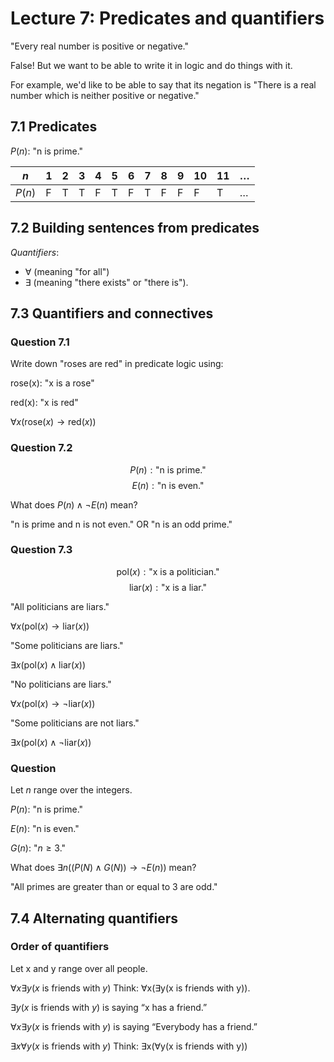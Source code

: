 # Lecture 7: Predicates and quantifiers

"Every real number is positive or negative."

False! But we want to be able to write it in logic and do things with it.

For example, we'd like to be able to say that its negation is "There is a real
number which is neither positive or negative."

## 7.1 Predicates

$P(n)$: "n is prime."

| $n$ | 1 | 2 | 3 | 4 | 5 | 6 | 7 | 8 | 9 | 10 | 11 | $\dots$ |
|-----|---|---|---|---|---|---|---|---|---|----|----|---------|
| $P(n)$ |F|T | T | F | T | F | T | F | F | F  |  T | $\dots$ |

## 7.2 Building sentences from predicates

_Quantifiers_:

- $\forall$ (meaning "for all")
- $\exists$ (meaning "there exists" or "there is").

## 7.3 Quantifiers and connectives

### Question 7.1

Write down "roses are red" in predicate logic using:

rose(x): "x is a rose"

red(x): "x is red"

$\forall x(\text{rose}(x) \to \text{red}(x))$

### Question 7.2

$$P(n): \text{"n is prime."}$$
$$E(n): \text{"n is even."}$$

What does $P(n) \land \neg E(n)$ mean?

"n is prime and n is not even." OR "n is an odd prime."

### Question 7.3

$$\text{pol}(x): \text{"x is a politician."}$$
$$\text{liar}(x): \text{"x is a liar."}$$

"All politicians are liars."

$\forall x(\text{pol}(x) \to \text{liar}(x))$

"Some politicians are liars."

$\exists x(\text{pol}(x) \land \text{liar}(x))$

"No politicians are liars."

$\forall x(\text{pol}(x) \to \neg \text{liar}(x))$

"Some politicians are not liars."

$\exists x(\text{pol}(x) \land \neg \text{liar}(x))$

### Question

Let $n$ range over the integers.

$P(n):$ "n is prime."

$E(n):$ "n is even."

$G(n):$ "$n \geq 3$."

What does $\exists n((P(N) \land G(N)) \to \neg E(n))$ mean?

"All primes are greater than or equal to 3 are odd."

## 7.4 Alternating quantifiers

### Order of quantifiers

Let x and y range over all people.

$\forall x \exists y(x \text{ is friends with } y)$ Think: ∀x(∃y(x is friends
with y)).

$\exists y(x \text{ is friends with } y)$ is saying “x has a friend.”

$\forall x \exists y(x \text{ is friends with } y)$ is saying “Everybody has a
friend.”

$\exists x \forall y(x \text{ is friends with } y)$ Think: ∃x(∀y(x is friends
with y))
